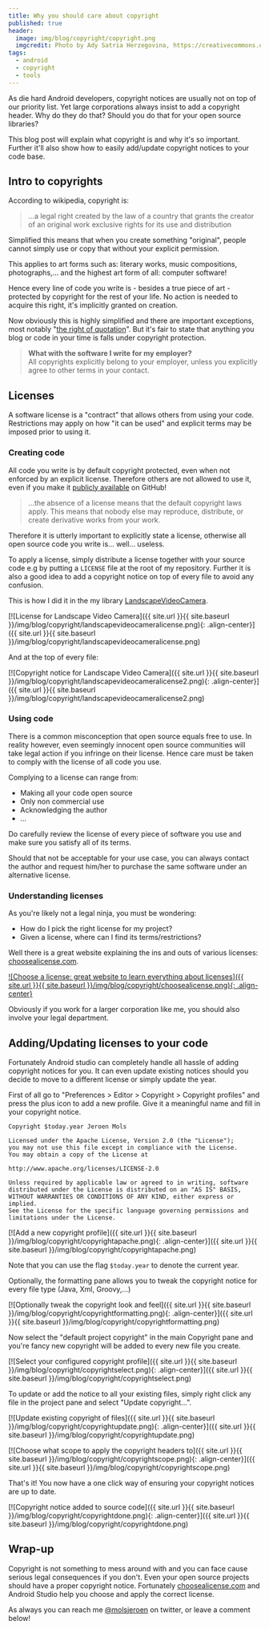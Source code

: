 ```yaml
---
title: Why you should care about copyright
published: true
header:
  image: img/blog/copyright/copyright.png
  imgcredit: Photo by Ady Satria Herzegovina, https://creativecommons.org/publicdomain/zero/1.0/, cropped
tags:
  - android
  - copyright
  - tools
---
```

As die hard Android developers, copyright notices are usually not on top of our priority list. Yet large corporations always insist to add a copyright header. Why do they do that? Should you do that for your open source libraries?

This blog post will explain what copyright is and why it's so important. Further it'll also show how to easily add/update copyright notices to your code base.


## Intro to copyrights
According to wikipedia, copyright is:

> ...a legal right created by the law of a country that grants the creator of an original work exclusive rights for its use and distribution

Simplified this means that when you create something "original", people cannot simply use or copy that without your explicit permission.

This applies to art forms such as: literary works, music compositions, photographs,... and the highest art form of all: computer software!

Hence every line of code you write is - besides a true piece of art - protected by copyright for the rest of your life. No action is needed to acquire this right, it's implicitly granted on creation.

Now obviously this is highly simplified and there are important exceptions, most notably "[the right of quotation](https://en.wikipedia.org/wiki/Right_to_quote)". But it's fair to state that anything you blog or code in your time is falls under copyright protection.

> **What with the software I write for my employer?**<br> All copyrights explicitly belong to your employer, unless you explicitly agree to other terms in your contact.


## Licenses
A software license is a "contract" that allows others from using your code. Restrictions may apply on how "it can be used" and explicit terms may be imposed prior to using it.

### Creating code
All code you write is by default copyright protected, even when not enforced by an explicit license. Therefore others are not allowed to use it, even if you make it [publicly available](https://help.github.com/articles/open-source-licensing/) on GitHub!

> ...the absence of a license means that the default copyright laws apply. This means that nobody else may reproduce, distribute, or create derivative works from your work.

Therefore it is utterly important to explicitly state a license, otherwise all open source code you write is... well... useless.

To apply a license, simply distribute a license together with your source code e.g by putting a `LICENSE` file at the root of my repository. Further it is also a good idea to add a copyright notice on top of every file to avoid any confusion.

This is how I did it in the my library [LandscapeVideoCamera](https://github.com/JeroenMols/LandscapeVideoCamera).

[![License for Landscape Video Camera]({{ site.url }}{{ site.baseurl }}/img/blog/copyright/landscapevideocameralicense.png){: .align-center}]({{ site.url }}{{ site.baseurl }}/img/blog/copyright/landscapevideocameralicense.png)

And at the top of every file:

[![Copyright notice for Landscape Video Camera]({{ site.url }}{{ site.baseurl }}/img/blog/copyright/landscapevideocameralicense2.png){: .align-center}]({{ site.url }}{{ site.baseurl }}/img/blog/copyright/landscapevideocameralicense2.png)


### Using code
There is a common misconception that open source equals free to use. In reality however, even seemingly innocent open source communities will take legal action if you infringe on their license. Hence care must be taken to comply with the license of all code you use.

Complying to a license can range from:

- Making all your code open source
- Only non commercial use
- Acknowledging the author
- ...

Do carefully review the license of every piece of software you use and make sure you satisfy all of its terms.

Should that not be acceptable for your use case, you can always contact the author and request him/her to purchase the same software under an alternative license.


### Understanding licenses
As you're likely not a legal ninja, you must be wondering:

- How do I pick the right license for my project?
- Given a license, where can I find its terms/restrictions?

Well there is a great website explaining the ins and outs of various licenses: [choosealicense.com](http://choosealicense.com/).

[![Choose a license: great website to learn everything about licenses]({{ site.url }}{{ site.baseurl }}/img/blog/copyright/choosealicense.png){: .align-center}](http://choosealicense.com/)

Obviously if you work for a larger corporation like me, you should also involve your legal department.


## Adding/Updating licenses to your code
Fortunately Android studio can completely handle all hassle of adding copyright notices for you. It can even update existing notices should you decide to move to a different license or simply update the year.

First of all go to "Preferences > Editor > Copyright > Copyright profiles" and press the plus icon to add a new profile. Give it a meaningful name and fill in your copyright notice.


```
Copyright $today.year Jeroen Mols

Licensed under the Apache License, Version 2.0 (the "License");
you may not use this file except in compliance with the License.
You may obtain a copy of the License at

http://www.apache.org/licenses/LICENSE-2.0

Unless required by applicable law or agreed to in writing, software
distributed under the License is distributed on an "AS IS" BASIS,
WITHOUT WARRANTIES OR CONDITIONS OF ANY KIND, either express or implied.
See the License for the specific language governing permissions and
limitations under the License.
```

[![Add a new copyright profile]({{ site.url }}{{ site.baseurl }}/img/blog/copyright/copyrightapache.png){: .align-center}]({{ site.url }}{{ site.baseurl }}/img/blog/copyright/copyrightapache.png)

Note that you can use the flag `$today.year` to denote the current year.

Optionally, the formatting pane allows you to tweak the copyright notice for every file type (Java, Xml, Groovy,...)

[![Optionally tweak the copyright look and feel]({{ site.url }}{{ site.baseurl }}/img/blog/copyright/copyrightformatting.png){: .align-center}]({{ site.url }}{{ site.baseurl }}/img/blog/copyright/copyrightformatting.png)

Now select the "default project copyright" in the main Copyright pane and you're fancy new copyright will be added to every new file you create.

[![Select your configured copyright profile]({{ site.url }}{{ site.baseurl }}/img/blog/copyright/copyrightselect.png){: .align-center}]({{ site.url }}{{ site.baseurl }}/img/blog/copyright/copyrightselect.png)

To update or add the notice to all your existing files, simply right click any file in the project pane and select "Update copyright...".

[![Update existing copyright of files]({{ site.url }}{{ site.baseurl }}/img/blog/copyright/copyrightupdate.png){: .align-center}]({{ site.url }}{{ site.baseurl }}/img/blog/copyright/copyrightupdate.png)

[![Choose what scope to apply the copyright headers to]({{ site.url }}{{ site.baseurl }}/img/blog/copyright/copyrightscope.png){: .align-center}]({{ site.url }}{{ site.baseurl }}/img/blog/copyright/copyrightscope.png)

That's it! You now have a one click way of ensuring your copyright notices are up to date.

[![Copyright notice added to source code]({{ site.url }}{{ site.baseurl }}/img/blog/copyright/copyrightdone.png){: .align-center}]({{ site.url }}{{ site.baseurl }}/img/blog/copyright/copyrightdone.png)

## Wrap-up
Copyright is not something to mess around with and you can face cause serious legal consequences if you don't. Even your open source projects should have a proper copyright notice. Fortunately [choosealicense.com](http://choosealicense.com/) and Android Studio help you choose and apply the correct license.

As always you can reach me [@molsjeroen](https://twitter.com/molsjeroen) on twitter, or leave a comment below!
